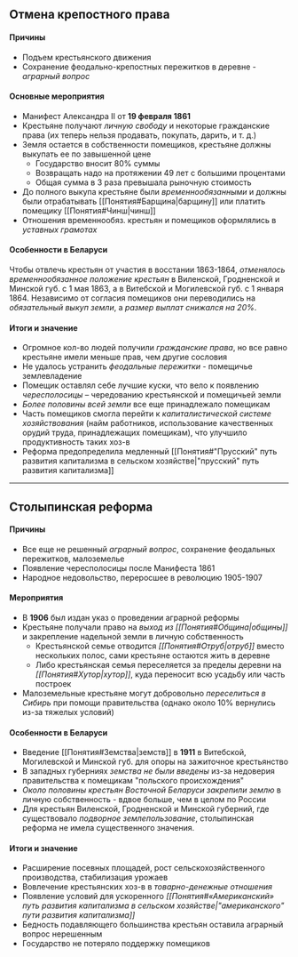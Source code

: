 ## Отмена крепостного права

#### Причины
- Подъем крестьянского движения
- Сохранение феодально-крепостных пережитков в деревне - *аграрный вопрос*

#### Основные мероприятия
- Манифест Александра II от **19 февраля 1861**
- Крестьяне получают *личную свободу* и некоторые гражданские права (их теперь нельзя продавать, покупать, дарить, и т. д.)
- Земля остается в собственности помещиков, крестьяне должны выкупать ее по завышенной цене
	- Государство вносит 80% суммы
	- Возвращать надо на протяжении 49 лет с большими процентами
	- Общая сумма в 3 раза превышала рыночную стоимость
- До полного выкупа крестьяне были *временнообязанными* и должны были отрабатывать [[Понятия#Барщина|барщину]] или платить помещику [[Понятия#Чинш|чинш]]
- Отношения временнообяз. крестьян и помещиков оформлялись в *уставных грамотах*

#### Особенности в Беларуси
Чтобы отвлечь крестьян от участия в восстании 1863-1864, *отменялось временнообязанное положение крестьян* в Виленской, Гродненской и Минской губ. с 1 мая 1863, а в Витебской и Могилевской губ. с 1 января 1864. Независимо от согласия помещиков они переводились на *обязательный выкуп земли*, а *размер выплат снижался на 20%*.

#### Итоги и значение
- Огромное кол-во людей получили *гражданские права*, но все равно крестьяне имели меньше прав, чем другие сословия
- Не удалось устранить *феодальные пережитки* - помещичье землевладение
- Помещик оставлял себе лучшие куски, что вело к появлению *чересполосицы* – чередованию крестьянской и помещичьей земли
- *Более половины всей земли* все еще принадлежало помещикам
- Часть помещиков смогла перейти к *капиталистической системе хозяйствования* (найм работников, использование качественных орудий труда, принадлежащих помещикам), что улучшило продуктивность таких хоз-в
- Реформа предопределила медленный [[Понятия#"Прусский" путь развития капитализма в сельском хозяйстве|"прусский" путь развития капитализма]]

---

## Столыпинская реформа

#### Причины
- Все еще не решенный *аграрный вопрос*, сохранение феодальных пережитков, малоземелье
- Появление чересполосицы после Манифеста 1861
- Народное недовольство, переросшее в революцию 1905-1907

#### Мероприятия
- В **1906** был издан указ о проведении аграрной реформы
- Крестьяне получали право на *выход из [[Понятия#Община|общины]]* и закрепление надельной земли в личную собственность
	- Крестьянской семье отводится *[[Понятия#Отруб|отруб]]* вместо нескольких полос, сами крестьяне остаются жить в деревне
	- Либо крестьянская семья переселяется за пределы деревни на *[[Понятия#Хутор|хутор]]*, куда переносит всю усадьбу или часть построек
- Малоземельные крестьяне могут добровольно *переселиться в Сибирь* при помощи правительства (однако около 10% вернулись из-за тяжелых условий)

#### Особенности в Беларуси
- Введение [[Понятия#Земства|земств]] в **1911** в Витебской, Могилевской и Минской губ. для опоры на зажиточное крестьянство
- В западных губерниях *земства не были введены* из-за недоверия правительства к помещикам "польского происхождения"
- *Около половины крестьян Восточной Беларуси закрепили землю* в личную собственность - вдвое больше, чем в целом по России
- Для крестьян Виленской, Гродненской и Минской губерний, где существовало *подворное землепользование*, столыпинская реформа не имела существенного значения.

#### Итоги и значение
- Расширение посевных площадей, рост сельскохозяйственного производства, стабилизация урожаев
- Вовлечение крестьянских хоз-в в *товарно-денежные отношения*
- Появление условий для ускоренного *[[Понятия#«Американский» путь развития капитализма в сельском хозяйстве|"американского" пути развития капитализма]]*
- Бедность подавляющего большинства крестьян оставила аграрный вопрос нерешенным
- Государство не потеряло поддержку помещиков